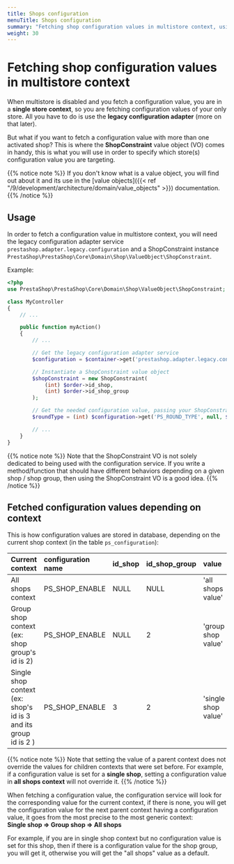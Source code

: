 ```yaml
---
title: Shops configuration
menuTitle: Shops configuration
summary: "Fetching shop configuration values in multistore context, using the ShopConstraint value object"
weight: 30
---
```


# Fetching shop configuration values in multistore context

When multistore is disabled and you fetch a configuration value, you are in a **single store context**, so you are fetching configuration values of your only store. All you have to do is use the **legacy configuration adapter** (more on that later).

But what if you want to fetch a configuration value with more than one activated shop? This is where the **ShopConstraint** value object (VO) comes in handy, this is what you will use in order to specify which store(s) configuration value you are targeting.

{{% notice note %}}
If you don't know what is a value object, you will find out about it and its use in the [value objects]({{< ref "/9/development/architecture/domain/value_objects" >}}) documentation.
{{% /notice %}}

## Usage

In order to fetch a configuration value in multistore context, you will need the legacy configuration adapter service `prestashop.adapter.legacy.configuration` and a ShopConstraint instance `PrestaShop\PrestaShop\Core\Domain\Shop\ValueObject\ShopConstraint`.

Example:

```php
<?php
use PrestaShop\PrestaShop\Core\Domain\Shop\ValueObject\ShopConstraint;

class MyController
{
    // ...

    public function myAction()
    {
        // ...

        // Get the legacy configuration adapter service
        $configuration = $container->get('prestashop.adapter.legacy.configuration');

        // Instantiate a ShopConstraint value object
        $shopConstraint = new ShopConstraint(
            (int) $order->id_shop,
            (int) $order->id_shop_group
        );

        // Get the needed configuration value, passing your ShopConstraint object as a third parameter
        $roundType = (int) $configuration->get('PS_ROUND_TYPE', null, $shopConstraint);

        // ...
    }
}
```

{{% notice note %}}
Note that the ShopConstraint VO is not solely dedicated to being used with the configuration service. If you write a method/function that should have different behaviors depending on a given shop / shop group, then using the ShopConstraint VO is a good idea.
{{% /notice %}}

## Fetched configuration values depending on context

This is how configuration values are stored in database, depending on the current shop context (in the table `ps_configuration`): 

| Current context | configuration name | id_shop |  id_shop_group  | value |
|:-------|:-------|:--------|-----------------------|:-------|
|All shops context | PS_SHOP_ENABLE | NULL | NULL | 'all shops value' |
|Group shop context (ex: shop group's id is 2)  | PS_SHOP_ENABLE | NULL | 2 | 'group shop value' |
|Single shop context (ex: shop's id is 3 and its group id is 2 ) | PS_SHOP_ENABLE | 3 | 2 | 'single shop value' |

{{% notice note %}}
 Note that setting the value of a parent context does not override the values for children contexts that were set before. For example, if a configuration value is set for a **single shop**, setting a configuration value in **all shops context** will not override it.
{{% /notice %}}

When fetching a configuration value, the configuration service will look for the corresponding value for the current context, if there is none, you will get the configuration value for the next parent context having a configuration value, it goes from the most precise to the most generic context:<br>
**Single shop => Group shop => All shops**

For example, if you are in single shop context but no configuration value is set for this shop, then if there is a configuration value for the shop group, you will get it, otherwise you will get the "all shops" value as a default.
